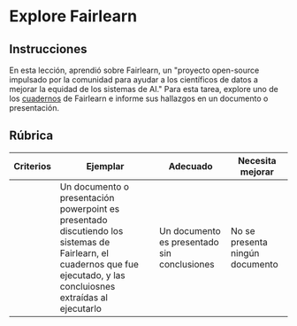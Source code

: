 # Explore Fairlearn

## Instrucciones

En esta lección, aprendió sobre Fairlearn, un "proyecto open-source impulsado por la comunidad para ayudar a los científicos de datos a mejorar la equidad de los sistemas de AI." Para esta tarea, explore uno de los  [cuadernos](https://fairlearn.org/v0.6.2/auto_examples/index.html) de Fairlearn e informe sus hallazgos en un documento o presentación.

## Rúbrica

| Criterios | Ejemplar | Adecuado | Necesita mejorar |
| -------- | --------- | -------- | ----------------- |
|          |  Un documento o presentación powerpoint es presentado discutiendo los sistemas de Fairlearn, el cuadernos que fue ejecutado, y las concluiosnes extraídas al ejecutarlo        |   Un documento es presentado sin conclusiones       |  No se presenta ningún documento    |
